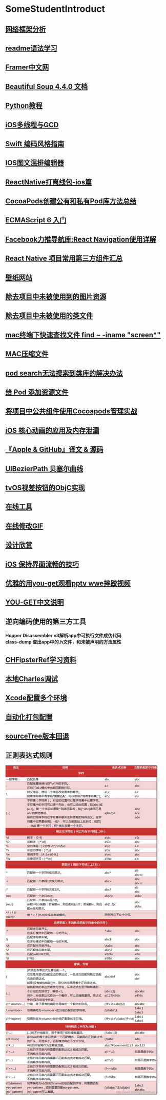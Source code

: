 # SomeStudentIntroduct

## [网络框架分析 ](http://www.jianshu.com/p/856f0e26279d)

## [readme语法学习](http://blog.csdn.net/zhaokaiqiang1992/article/details/41349819)

## [Framer中文网](http://framerjscn.github.io/all-article/Basic/importing/)

## [Beautiful Soup 4.4.0 文档](http://beautifulsoup.readthedocs.io/zh_CN/latest/)

## [Python教程](http://www.yiibai.com/python/python_reg_expressions.html)

## [iOS多线程与GCD](http://www.cocoachina.com/ios/20160804/17291.html)

## [Swift 编码风格指南](http://www.samirchen.com/swift-style-guide/)

## [IOS图文混排编辑器](http://www.jianshu.com/p/62610c63d623)

## [ReactNative打离线包-ios篇](https://segmentfault.com/a/1190000004189538)

## [CocoaPods创建公有和私有Pod库方法总结](https://segmentfault.com/a/1190000007947371)

## [ECMAScript 6 入门](http://es6.ruanyifeng.com/#docs/let)

## [Facebook力推导航库:React Navigation使用详解](http://www.lcode.org/facebook-react-navigation/)

## [React Native 项目常用第三方组件汇总](http://www.jianshu.com/p/53ff78168acc)

## [壁纸网站](https://wall.alphacoders.com/)

## [除去项目中未被使用到的图片资源](https://github.com/tinymind/LSUnusedResources/)

## [除去项目中未被使用的类文件](https://github.com/CatchZeng/CATClearProjectTool)

## [mac终端下快速查找文件  find ~ -iname  "screen*"](http://blog.csdn.net/ul646691993/article/details/45769721)

## [MAC压缩文件](http://www.jianshu.com/p/2b290ee95e79)

## [pod search无法搜索到类库的解决办法](http://www.jianshu.com/p/b5e5cd053464)

## [给 Pod 添加资源文件](http://blog.xianqu.org/2015/08/pod-resources/)

## [将项目中公共组件使用Cocoapods管理实战](https://juejin.im/entry/59a3c8e06fb9a0248070f1d7)

## [iOS 核心动画的应用及内存泄漏](https://juejin.im/entry/59a3d4a2f265da247d728ef0)

## [『Apple & GitHub』译文 & 源码](https://juejin.im/entry/59a38db5f265da247b4e8f2f)

## [UIBezierPath 贝塞尔曲线](http://plainboiledwaterln.cn/AppleTranslation/UIBezierPathApple.html)

## [tvOS视差按钮的ObjC实现](https://segmentfault.com/a/1190000004048940)

## [在线工具](http://tool.lu/markdown/)

## [在线修改GIF](http://www.soogif.com/editor)

## [设计欣赏](https://dribbble.com/shots)

## [iOS 保持界面流畅的技巧](https://blog.ibireme.com/2015/11/12/smooth_user_interfaces_for_ios/)

## [优雅的用you-get观看pptv wwe摔跤视频](http://www.jianshu.com/p/7a0f066db1a2)

## [YOU-GET中文说明](https://github.com/soimort/you-get/wiki/%E4%B8%AD%E6%96%87%E8%AF%B4%E6%98%8E)

## 逆向编码使用的第三方工具
#### Hopper Disassembler v3解析app中可执行文件成伪代码 </br> class-dump 查出app中的.h文件，和未被声明的方法属性

## [CHFipsterRef学习资料](http://meilbn.com/2016/10/27/CFHipsterRef-Low-Level-Programming-on-iOS-OSX-Chapter2-Objective-C-Runtime/)

## [本地Charles调试](https://www.cnblogs.com/wonyun/p/5586746.html)

## [Xcode配置多个环境](http://www.jianshu.com/p/83b6e781eb51)

## [自动化打包配置](https://www.jianshu.com/p/41ecb06ae95f)

## [sourceTree版本回退](http://blog.csdn.net/mrzhangxl/article/details/78875246)

## 正则表达式规则
![Alt text](/python正则.jpg)

